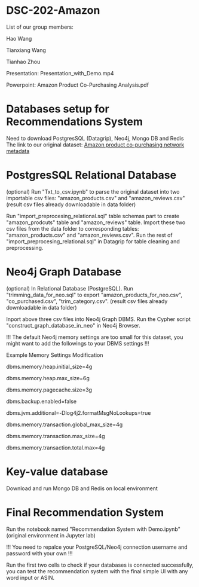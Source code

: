 # DSC-202-Amazon
List of our group members:

Hao Wang

Tianxiang Wang

Tianhao Zhou

Presentation: Presentation_with_Demo.mp4

Powerpoint: Amazon Product Co-Purchasing Analysis.pdf

# Databases setup for Recommendations System 
Need to download PostgresSQL (Datagrip), Neo4j, Mongo DB and Redis
The link to our original dataset: [Amazon product co-purchasing network metadata](https://snap.stanford.edu/data/amazon-meta.html)

# PostgresSQL Relational Database
(optional) Run "Txt_to_csv.ipynb" to parse the original dataset into two importable csv files: "amazon_products.csv" and "amazon_reviews.csv" (result csv files already downloadable in data folder)

Run "import_preprocesing_relational.sql" table schemas part to create "amazon_prodcuts" table and "amazon_reviews" table. Import these two csv files from the data folder to corresponding tables: "amazon_products.csv" and "amazon_reviews.csv". Run the rest of "import_preprocesing_relational.sql" in Datagrip for table cleaning and preprocessing.


# Neo4j Graph Database
(optional) In Relational Database (PostgreSQL). Run "trimming_data_for_neo.sql" to export "amazon_products_for_neo.csv", "co_purchased.csv", "trim_category.csv". (result csv files already downloadable in data folder)

Inport above three csv files into Neo4j Graph DBMS. Run the Cypher script "construct_graph_database_in_neo" in Neo4j Browser. 


!!! The default Neo4j memory settings are too small for this dataset, you might want to add the followings to your DBMS settings !!!

Example Memory Settings Modification

dbms.memory.heap.initial_size=4g

dbms.memory.heap.max_size=6g

dbms.memory.pagecache.size=3g

dbms.backup.enabled=false

dbms.jvm.additional=-Dlog4j2.formatMsgNoLookups=true

dbms.memory.transaction.global_max_size=4g

dbms.memory.transaction.max_size=4g

dbms.memory.transaction.total.max=4g

# Key-value database
Download and run Mongo DB and Redis on local environment

# Final Recommendation System

Run the notebook named "Recommendation System with Demo.ipynb" (original environment in Jupyter lab)

!!! You need to repalce your PostgreSQL/Neo4j connection username and password with your own !!!

Run the first two cells to check if your databases is connected successfully, you can test the recommendation system with the final simple UI with any word input or ASIN.
